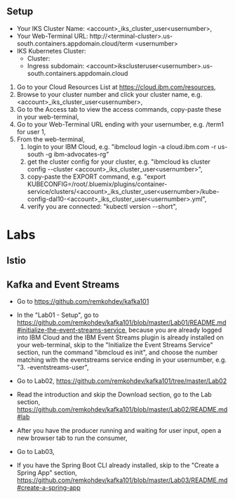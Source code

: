 ## Setup

* Your IKS Cluster Name: &lt;account&gt;_iks_cluster_user&lt;usernumber&gt;,
* Your Web-Terminal URL: http://&lt;terminal-cluster&gt;.us-south.containers.appdomain.cloud/term &lt;usernumber&gt;
* IKS Kubernetes Cluster: 
  * Cluster:
  * Ingress subdomain: &lt;account&gt;iksclusteruser&lt;usernumber&gt;.us-south.containers.appdomain.cloud

1. Go to your Cloud Resources List at https://cloud.ibm.com/resources,
2. Browse to your cluster number and click your cluster name, e.g. &lt;account&gt;_iks_cluster_user&lt;usernumber&gt;,
3. Go to the Access tab to view the access commands, copy-paste these in your web-terminal,
4. Go to your Web-Terminal URL ending with your usernumber, e.g. /term1 for user 1,
5. From the web-terminal, 
   1. login to your IBM Cloud, e.g. "ibmcloud login -a cloud.ibm.com -r us-south -g ibm-advocates-rg"
   2. get the cluster config for your cluster, e.g. "ibmcloud ks cluster config --cluster &lt;account&gt;_iks_cluster_user&lt;usernumber&gt;",
   3. copy-paste the EXPORT command, e.g. "export KUBECONFIG=/root/.bluemix/plugins/container-service/clusters/&lt;account&gt;_iks_cluster_user&lt;usernumber&gt;/kube-config-dal10-&lt;account&gt;_iks_cluster_user&lt;usernumber&gt;.yml",
   4. verify you are connected: "kubectl version --short",
   
# Labs

## Istio



## Kafka and Event Streams

* Go to https://github.com/remkohdev/kafka101
* In the "Lab01 - Setup", go to https://github.com/remkohdev/kafka101/blob/master/Lab01/README.md#initialize-the-event-streams-service, because you are already logged into IBM Cloud and the IBM Event Streams plugin is already installed on your web-terminal, skip to the "Initialize the Event Streams Service" section, run the command "ibmcloud es init", and choose the number matching with the eventstreams service ending in your usernumber, e.g. "3. <account>-eventstreams-user<usernumber>",

* Go to Lab02, https://github.com/remkohdev/kafka101/tree/master/Lab02
* Read the introduction and skip the Download section, go to the Lab section, https://github.com/remkohdev/kafka101/blob/master/Lab02/README.md#lab
* After you have the producer running and waiting for user input, open a new browser tab to run the consumer,

* Go to Lab03, 
* If you have the Spring Boot CLI already installed, skip to the "Create a Spring App" section, https://github.com/remkohdev/kafka101/blob/master/Lab03/README.md#create-a-spring-app




